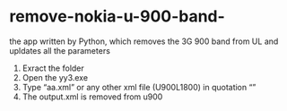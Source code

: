 # remove-nokia-u-900-band-
the app written by Python, which removes the 3G 900 band from UL and upldates all the parameters
1.	Exract the folder
2.	Open the yy3.exe
3.	Type “aa.xml” or any other xml file (U900L1800) in quotation “”
4.	The output.xml is removed from u900

